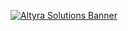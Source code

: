 <a href="https://altyra.com">![Altyra Solutions Banner](https://altyra.com/email/solutions_assinatura_144ppi.jpg)</a>
